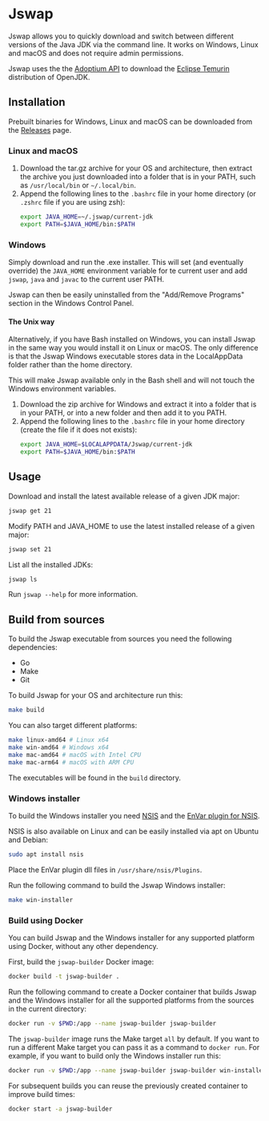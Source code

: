 # Jswap
Jswap allows you to quickly download and switch between different versions of the Java JDK via the command line. It works on Windows, Linux and macOS and does not require admin permissions.

Jswap uses the the [Adoptium API](https://api.adoptium.net/) to download the [Eclipse Temurin](https://adoptium.net) distribution of OpenJDK.

## Installation
Prebuilt binaries for Windows, Linux and macOS can be downloaded from the [Releases](https://github.com/epieffe/jswap/releases) page.

### Linux and macOS
1. Download the tar.gz archive for your OS and architecture, then extract the archive you just downloaded into a folder that is in your PATH, such as `/usr/local/bin` or `~/.local/bin`.
2. Append the following lines to the `.bashrc` file in your home directory (or `.zshrc` file if you are using zsh):
   ```bash
   export JAVA_HOME=~/.jswap/current-jdk
   export PATH=$JAVA_HOME/bin:$PATH
   ```

### Windows
Simply download and run the .exe installer. This will set (and eventually override) the `JAVA_HOME` environment variable for te current user and add `jswap`, `java` and `javac` to the current user PATH.

Jswap can then be easily uninstalled from the "Add/Remove Programs" section in the Windows Control Panel.

#### The Unix way
Alternatively, if you have Bash installed on Windows, you can install Jswap in the same way you would install it on Linux or macOS.
The only difference is that the Jswap Windows executable stores data in the LocalAppData folder rather than the home directory.

This will make Jswap available only in the Bash shell and will not touch the Windows environment variables.

1. Download the zip archive for Windows and extract it into a folder that is in your PATH, or into a new folder and then add it to you PATH.
2. Append the following lines to the `.bashrc` file in your home directory (create the file if it does not exists):
    ```bash
    export JAVA_HOME=$LOCALAPPDATA/Jswap/current-jdk
   export PATH=$JAVA_HOME/bin:$PATH
    ```

## Usage
Download and install the latest available release of a given JDK major:
```bash
jswap get 21
```

Modify PATH and JAVA_HOME to use the latest installed release of a given major:
```bash
jswap set 21
```

List all the installed JDKs:
```bash
jswap ls
```

Run `jswap --help` for more information.

## Build from sources
To build the Jswap executable from sources you need the following dependencies:
- Go
- Make
- Git

To build Jswap for your OS and architecture run this:
```bash
make build
```

You can also target different platforms:
```bash
make linux-amd64 # Linux x64
make win-amd64 # Windows x64
make mac-amd64 # macOS with Intel CPU
make mac-arm64 # macOS with ARM CPU
```

The executables will be found in the `build` directory.

### Windows installer
To build the Windows installer you need [NSIS](https://nsis.sourceforge.io/Main_Page) and the [EnVar plugin for NSIS](https://nsis.sourceforge.io/EnVar_plug-in).

NSIS is also available on Linux and can be easily installed via apt on Ubuntu and Debian:
```bash
sudo apt install nsis
```
Place the EnVar plugin dll files in `/usr/share/nsis/Plugins`.

Run the following command to build the Jswap Windows installer:
```bash
make win-installer
```

### Build using Docker
You can build Jswap and the Windows installer for any supported platform using Docker, without any other dependency.

First, build the `jswap-builder` Docker image:
```bash
docker build -t jswap-builder .
```

Run the following command to create a Docker container that builds Jswap and the Windows installer for all the supported platforms from the sources in the current directory:
```bash
docker run -v $PWD:/app --name jswap-builder jswap-builder
```

The `jswap-builder` image runs the Make target `all` by default. If you want to run a different Make target you can pass it as a command to `docker run`. For example, if you want to build only the Windows installer run this:
```bash
docker run -v $PWD:/app --name jswap-builder jswap-builder win-installer
```

For subsequent builds you can reuse the previously created container to improve build times:
```bash
docker start -a jswap-builder
```
